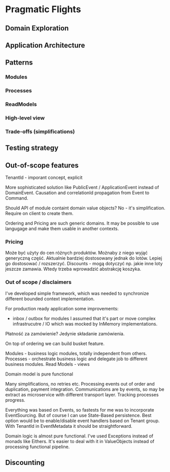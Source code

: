 # Pragmatic Flights

## Domain Exploration


## Application Architecture

## Patterns

### Modules

### Processes

### ReadModels

### High-level view

### Trade-offs (simplifications)


## Testing strategy

## Out-of-scope features

TenantId - imporant concept, explicit


More sophisticated solution like PublicEvent / ApplicationEvent instead of DomainEvent.
Causation and correlationId propagation from Event to Command.


Should API of module containt domain value objects? 
No - it's simplification. Require on client to create them.

Ordering and Pricing are such generic domains.
It may be possible to use langugage and make them usable in another contexts.


### Pricing
Może być użyty do cen różnych produktów.
Możnaby z niego wyjąć generyczną część.
Aktualnie bardziej dostosowany jednak do lotów.
Lepiej go dostosować / rozszerzyć. 
Discounts - mogą dotyczyć np. jakie inne loty jeszcze zamawia.
Wtedy trzeba wprowadzić abstrakcję koszyka.


### Out of scope / disclaimers
I've developed simple framework, which was needed to synchronize different bounded context implementation.

For production ready application some improvements:
- inbox / outbox for modules
I assumed that it's part or move complex infrastrucutre / IO which was mocked by InMemory implementations.

Płatność za zamówienie? 
Jedynie składanie zamówienia.

On top of ordering we can build busket feature.

Modules - business logic modules, totally independent from others.
Processes - orchestrate business logic and delegate job to different business modules.
Read Models - views

Domain model is pure functional

Many simplifications, no retries etc. Processing events out of order and duplication, payment integration.
Communications are by events, so may be extract as microservice with different transport layer. 
Tracking processes progress.

Everything was based on Events, so fastests for me was to incorporate EventSourcing.
But of course I can use State-Based persistence.
Best option would be to enable/disable event handlers based on Tenant group.
With TenantId in EventMetadata it should be straightforward.

Domain logic is almost pure functional. I've used Exceptions instead of monads like Eithers.
It's easier to deal with it in ValueObjects instead of processing functional pipeline.


## Discounting
